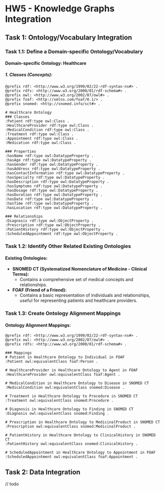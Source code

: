# HW5 - Knowledge Graphs Integration

## Task 1: Ontology/Vocabulary Integration
### Task 1.1: Define a Domain-specific Ontology/Vocabulary
#### Domain-specific Ontology: Healthcare
##### 1. Classes (Concepts):
```
@prefix rdf: <http://www.w3.org/1999/02/22-rdf-syntax-ns#> .
@prefix rdfs: <http://www.w3.org/2000/01/rdf-schema#> .
@prefix owl: <http://www.w3.org/2002/07/owl#> .
@prefix foaf: <http://xmlns.com/foaf/0.1/> .
@prefix snomed: <http://snomed.info/sct#> .

# Healthcare Ontology
### Classes
:Patient rdf:type owl:Class .
:HealthcareProvider rdf:type owl:Class .
:MedicalCondition rdf:type owl:Class .
:Treatment rdf:type owl:Class .
:Appointment rdf:type owl:Class .
:Medication rdf:type owl:Class .

### Properties
:hasName rdf:type owl:DatatypeProperty .
:hasAge rdf:type owl:DatatypeProperty .
:hasGender rdf:type owl:DatatypeProperty .
:hasAddress rdf:type owl:DatatypeProperty .
:hasContactInformation rdf:type owl:DatatypeProperty .
:hasSpecialty rdf:type owl:DatatypeProperty .
:hasDescription rdf:type owl:DatatypeProperty .
:hasSymptoms rdf:type owl:DatatypeProperty .
:hasDosage rdf:type owl:DatatypeProperty .
:hasDuration rdf:type owl:DatatypeProperty .
:hasDate rdf:type owl:DatatypeProperty .
:hasTime rdf:type owl:DatatypeProperty .
:hasLocation rdf:type owl:DatatypeProperty .

### Relationships
:Diagnosis rdf:type owl:ObjectProperty .
:Prescription rdf:type owl:ObjectProperty .
:PatientHistory rdf:type owl:ObjectProperty .
:ScheduledAppointment rdf:type owl:ObjectProperty .
```

### Task 1.2: Identify Other Related Existing Ontologies
#### **Existing Ontologies:**
* **SNOMED CT (Systematized Nomenclature of Medicine - Clinical Terms):**
    * Contains a comprehensive set of medical concepts and relationships.
* **FOAF (Friend of a Friend):**
    * Contains a basic representation of individuals and relationships, useful for representing patients and healthcare providers. 

### Task 1.3: Create Ontology Alignment Mappings
#### Ontology Alignment Mappings:
```
@prefix rdf: <http://www.w3.org/1999/02/22-rdf-syntax-ns#> .
@prefix owl: <http://www.w3.org/2002/07/owl#> .
@prefix rdfs: <http://www.w3.org/2000/01/rdf-schema#> .

### Mappings
# Patient in Healthcare Ontology to Individual in FOAF
:Patient owl:equivalentClass foaf:Person .

# HealthcareProvider in Healthcare Ontology to Agent in FOAF
:HealthcareProvider owl:equivalentClass foaf:Agent .

# MedicalCondition in Healthcare Ontology to Disease in SNOMED CT
:MedicalCondition owl:equivalentClass snomed:Disease .

# Treatment in Healthcare Ontology to Procedure in SNOMED CT
:Treatment owl:equivalentClass snomed:Procedure .

# Diagnosis in Healthcare Ontology to Finding in SNOMED CT
:Diagnosis owl:equivalentClass snomed:Finding .

# Prescription in Healthcare Ontology to MedicinalProduct in SNOMED CT
:Prescription owl:equivalentClass snomed:MedicinalProduct .

# PatientHistory in Healthcare Ontology to ClinicalHistory in SNOMED CT
:PatientHistory owl:equivalentClass snomed:ClinicalHistory .

# ScheduledAppointment in Healthcare Ontology to Appointment in FOAF
:ScheduledAppointment owl:equivalentClass foaf:Appointment .
```

## Task 2: Data Integration
// todo